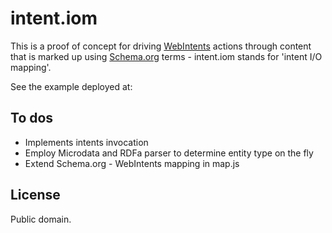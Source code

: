 # intent.iom

This is a proof of concept for driving [WebIntents](http://webintents.org/ "Web Intents") actions through content that is marked up using [Schema.org](http://schema.org/ "Home - schema.org") terms - intent.iom stands for 'intent I/O mapping'.

See the example deployed at: 

## To dos

* Implements intents invocation  
* Employ Microdata and RDFa parser to determine entity type on the fly
* Extend Schema.org - WebIntents mapping in map.js

## License
Public domain.